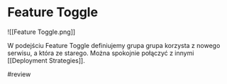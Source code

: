 # Feature Toggle

![[Feature Toggle.png]]

W podejściu Feature Toggle definiujemy grupa grupa korzysta z nowego serwisu, a która ze starego. Można spokojnie połączyć z innymi [[Deployment Strategies]].

#review 